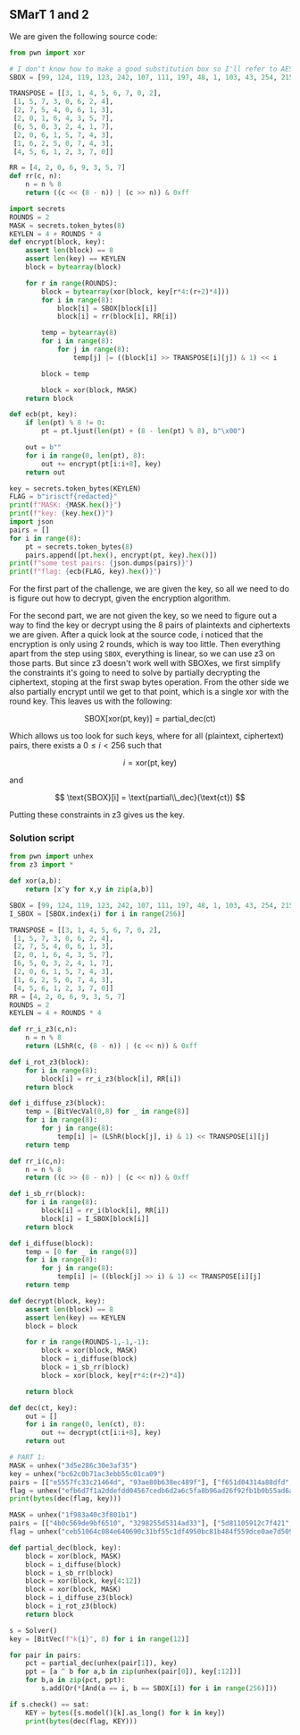 ## SMarT 1 and 2

We are given the following source code:

```py
from pwn import xor

# I don't know how to make a good substitution box so I'll refer to AES. This way I'm not actually rolling my own crypto
SBOX = [99, 124, 119, 123, 242, 107, 111, 197, 48, 1, 103, 43, 254, 215, 171, 118, 202, 130, 201, 125, 250, 89, 71, 240, 173, 212, 162, 175, 156, 164, 114, 192, 183, 253, 147, 38, 54, 63, 247, 204, 52, 165, 229, 241, 113, 216, 49, 21, 4, 199, 35, 195, 24, 150, 5, 154, 7, 18, 128, 226, 235, 39, 178, 117, 9, 131, 44, 26, 27, 110, 90, 160, 82, 59, 214, 179, 41, 227, 47, 132, 83, 209, 0, 237, 32, 252, 177, 91, 106, 203, 190, 57, 74, 76, 88, 207, 208, 239, 170, 251, 67, 77, 51, 133, 69, 249, 2, 127, 80, 60, 159, 168, 81, 163, 64, 143, 146, 157, 56, 245, 188, 182, 218, 33, 16, 255, 243, 210, 205, 12, 19, 236, 95, 151, 68, 23, 196, 167, 126, 61, 100, 93, 25, 115, 96, 129, 79, 220, 34, 42, 144, 136, 70, 238, 184, 20, 222, 94, 11, 219, 224, 50, 58, 10, 73, 6, 36, 92, 194, 211, 172, 98, 145, 149, 228, 121, 231, 200, 55, 109, 141, 213, 78, 169, 108, 86, 244, 234, 101, 122, 174, 8, 186, 120, 37, 46, 28, 166, 180, 198, 232, 221, 116, 31, 75, 189, 139, 138, 112, 62, 181, 102, 72, 3, 246, 14, 97, 53, 87, 185, 134, 193, 29, 158, 225, 248, 152, 17, 105, 217, 142, 148, 155, 30, 135, 233, 206, 85, 40, 223, 140, 161, 137, 13, 191, 230, 66, 104, 65, 153, 45, 15, 176, 84, 187, 22]

TRANSPOSE = [[3, 1, 4, 5, 6, 7, 0, 2],
 [1, 5, 7, 3, 0, 6, 2, 4],
 [2, 7, 5, 4, 0, 6, 1, 3],
 [2, 0, 1, 6, 4, 3, 5, 7],
 [6, 5, 0, 3, 2, 4, 1, 7],
 [2, 0, 6, 1, 5, 7, 4, 3],
 [1, 6, 2, 5, 0, 7, 4, 3],
 [4, 5, 6, 1, 2, 3, 7, 0]]

RR = [4, 2, 0, 6, 9, 3, 5, 7]
def rr(c, n):
    n = n % 8
    return ((c << (8 - n)) | (c >> n)) & 0xff

import secrets
ROUNDS = 2
MASK = secrets.token_bytes(8)
KEYLEN = 4 + ROUNDS * 4
def encrypt(block, key):
    assert len(block) == 8
    assert len(key) == KEYLEN
    block = bytearray(block)

    for r in range(ROUNDS):
        block = bytearray(xor(block, key[r*4:(r+2)*4]))
        for i in range(8):
            block[i] = SBOX[block[i]]
            block[i] = rr(block[i], RR[i])

        temp = bytearray(8)
        for i in range(8):
            for j in range(8):
                temp[j] |= ((block[i] >> TRANSPOSE[i][j]) & 1) << i

        block = temp

        block = xor(block, MASK)
    return block

def ecb(pt, key):
    if len(pt) % 8 != 0:
        pt = pt.ljust(len(pt) + (8 - len(pt) % 8), b"\x00")

    out = b""
    for i in range(0, len(pt), 8):
        out += encrypt(pt[i:i+8], key)
    return out

key = secrets.token_bytes(KEYLEN)
FLAG = b"irisctf{redacted}"
print(f"MASK: {MASK.hex()}")
print(f"key: {key.hex()}")
import json
pairs = []
for i in range(8):
    pt = secrets.token_bytes(8)
    pairs.append([pt.hex(), encrypt(pt, key).hex()])
print(f"some test pairs: {json.dumps(pairs)}")
print(f"flag: {ecb(FLAG, key).hex()}")
```

For the first part of the challenge, we are given the key, so all we need to do is figure out how to decrypt, given the encryption algorithm.

For the second part, we are not given the key, so we need to figure out a way to find the key or decrypt using the 8 pairs of plaintexts and ciphertexts we are given.
After a quick look at the source code, i noticed that the encryption is only using 2 rounds, which is way too little. Then everything apart from the step using `SBOX`, everything is linear, so we can use z3 on those parts. But since z3 doesn't work well with SBOXes, we first simplify the constraints it's going to need to solve by partially decrypting the ciphertext, stoping at the first swap bytes operation. From the other side we also partially encrypt until we get to that point, which is a single xor with the round key. This leaves us with the following:

$$
\text{SBOX}[\text{xor}(\text{pt}, \text{key})] = \text{partial\_dec}(\text{ct})
$$

Which allows us too look for such keys, where for all (plaintext, ciphertext) pairs, there exists a $0 \leq i < 256$ such that 

$$
i = \text{xor}(\text{pt}, \text{key})
$$

and

$$
\text{SBOX}[i] = \text{partial\\_dec}(\text{ct})
$$

Putting these constraints in z3 gives us the key.

### Solution script
```py
from pwn import unhex
from z3 import *

def xor(a,b):
    return [x^y for x,y in zip(a,b)]

SBOX = [99, 124, 119, 123, 242, 107, 111, 197, 48, 1, 103, 43, 254, 215, 171, 118, 202, 130, 201, 125, 250, 89, 71, 240, 173, 212, 162, 175, 156, 164, 114, 192, 183, 253, 147, 38, 54, 63, 247, 204, 52, 165, 229, 241, 113, 216, 49, 21, 4, 199, 35, 195, 24, 150, 5, 154, 7, 18, 128, 226, 235, 39, 178, 117, 9, 131, 44, 26, 27, 110, 90, 160, 82, 59, 214, 179, 41, 227, 47, 132, 83, 209, 0, 237, 32, 252, 177, 91, 106, 203, 190, 57, 74, 76, 88, 207, 208, 239, 170, 251, 67, 77, 51, 133, 69, 249, 2, 127, 80, 60, 159, 168, 81, 163, 64, 143, 146, 157, 56, 245, 188, 182, 218, 33, 16, 255, 243, 210, 205, 12, 19, 236, 95, 151, 68, 23, 196, 167, 126, 61, 100, 93, 25, 115, 96, 129, 79, 220, 34, 42, 144, 136, 70, 238, 184, 20, 222, 94, 11, 219, 224, 50, 58, 10, 73, 6, 36, 92, 194, 211, 172, 98, 145, 149, 228, 121, 231, 200, 55, 109, 141, 213, 78, 169, 108, 86, 244, 234, 101, 122, 174, 8, 186, 120, 37, 46, 28, 166, 180, 198, 232, 221, 116, 31, 75, 189, 139, 138, 112, 62, 181, 102, 72, 3, 246, 14, 97, 53, 87, 185, 134, 193, 29, 158, 225, 248, 152, 17, 105, 217, 142, 148, 155, 30, 135, 233, 206, 85, 40, 223, 140, 161, 137, 13, 191, 230, 66, 104, 65, 153, 45, 15, 176, 84, 187, 22]
I_SBOX = [SBOX.index(i) for i in range(256)]

TRANSPOSE = [[3, 1, 4, 5, 6, 7, 0, 2],
 [1, 5, 7, 3, 0, 6, 2, 4],
 [2, 7, 5, 4, 0, 6, 1, 3],
 [2, 0, 1, 6, 4, 3, 5, 7],
 [6, 5, 0, 3, 2, 4, 1, 7],
 [2, 0, 6, 1, 5, 7, 4, 3],
 [1, 6, 2, 5, 0, 7, 4, 3],
 [4, 5, 6, 1, 2, 3, 7, 0]]
RR = [4, 2, 0, 6, 9, 3, 5, 7]
ROUNDS = 2
KEYLEN = 4 + ROUNDS * 4

def rr_i_z3(c,n):
    n = n % 8
    return (LShR(c, (8 - n)) | (c << n)) & 0xff

def i_rot_z3(block):
    for i in range(8):
        block[i] = rr_i_z3(block[i], RR[i])
    return block

def i_diffuse_z3(block):
    temp = [BitVecVal(0,8) for _ in range(8)]
    for i in range(8):
        for j in range(8):
            temp[i] |= (LShR(block[j], i) & 1) << TRANSPOSE[i][j]
    return temp

def rr_i(c,n):
    n = n % 8
    return ((c >> (8 - n)) | (c << n)) & 0xff

def i_sb_rr(block):
    for i in range(8):
        block[i] = rr_i(block[i], RR[i])
        block[i] = I_SBOX[block[i]]
    return block

def i_diffuse(block):
    temp = [0 for _ in range(8)]
    for i in range(8):
        for j in range(8):
            temp[i] |= ((block[j] >> i) & 1) << TRANSPOSE[i][j]
    return temp

def decrypt(block, key):
    assert len(block) == 8
    assert len(key) == KEYLEN
    block = block

    for r in range(ROUNDS-1,-1,-1):
        block = xor(block, MASK)
        block = i_diffuse(block)
        block = i_sb_rr(block)
        block = xor(block, key[r*4:(r+2)*4])

    return block

def dec(ct, key):
    out = []
    for i in range(0, len(ct), 8):
        out += decrypt(ct[i:i+8], key)
    return out

# PART 1:
MASK = unhex("3d5e286c30e3af35")
key = unhex("bc62c0b71ac3ebb55c01ca09")
pairs = [["e5557fc33c21464d", "93ae80b638ec489f"], ["f651d04314a88dfd", "fdf9524bacd3c612"], ["c6f70ae9b42a6d60", "256a9be8ae07be30"], ["6a9ee1d831a15dfd", "b19a9af0242733d1"], ["f3aa021a7fe92f1f", "ca8042945983a704"], ["d38ab4b2384ab779", "34a0b40fc7098d4d"], ["d989f5c89ce3d904", "2be0785e9742934f"], ["a22bb47739fd561a", "1aab6e73f113a38f"]]
flag = unhex("efb6d7f1a2ddefdd04567cedb6d2a6c5fa8b96ad26f92fb1b0b55ad6a13838c6")
print(bytes(dec(flag, key)))

MASK = unhex("1f983a40c3f801b1")
pairs = [["4b0c569de9bf6510", "3298255d5314ad33"], ["5d81105912c7f421", "805146efee62f09f"], ["6e23f94180be2378", "207a88ced8ab64d1"], ["9751eeee344a8c74", "0b561354ebbb50fa"], ["f4fbf94509aaea25", "4ba4dc46bbde5c63"], ["3e571e4e9604769e", "10820c181de8c1df"], ["1f7b64083d9121e8", "0523ce32dd7a9f02"], ["69b3dfd8765d4267", "23c8d59a34553207"]]
flag = unhex("ceb51064c084e640690c31bf55c1df4950bc81b484f559dce0ae7d509aa0fe07f7ee127e9ecb05eb4b1b58b99494f72c0b4f3f5fe351c1cb")

def partial_dec(block, key):
    block = xor(block, MASK)
    block = i_diffuse(block)
    block = i_sb_rr(block)
    block = xor(block, key[4:12])
    block = xor(block, MASK)
    block = i_diffuse_z3(block)
    block = i_rot_z3(block)
    return block

s = Solver()
key = [BitVec(f"k{i}", 8) for i in range(12)]

for pair in pairs:
    pct = partial_dec(unhex(pair[1]), key)
    ppt = [a ^ b for a,b in zip(unhex(pair[0]), key[:12])]
    for b,a in zip(pct, ppt):
        s.add(Or(*[And(a == i, b == SBOX[i]) for i in range(256)]))

if s.check() == sat:
    KEY = bytes([s.model()[k].as_long() for k in key])
    print(bytes(dec(flag, KEY)))
```
